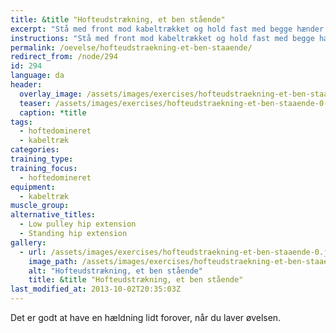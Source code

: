 ```yaml
---
title: &title "Hofteudstrækning, et ben stående"
excerpt: "Stå med front mod kabeltrækket og hold fast med begge hænder om stativet. Vægten er spændt om anklen. Med god balance strækker du et strakt ben kontrolleret bagud. Kontrolleret tilbage til udgangspunktet."
instructions: "Stå med front mod kabeltrækket og hold fast med begge hænder om stativet. Vægten er spændt om anklen. Med god balance strækker du et strakt ben kontrolleret bagud. Kontrolleret tilbage til udgangspunktet."
permalink: /oevelse/hofteudstraekning-et-ben-staaende/
redirect_from: /node/294
id: 294
language: da
header:
  overlay_image: /assets/images/exercises/hofteudstraekning-et-ben-staaende-0.jpg
  teaser: /assets/images/exercises/hofteudstraekning-et-ben-staaende-0-320.jpg
  caption: *title
tags:
  - hoftedomineret
  - kabeltræk
categories:
training_type: 
training_focus: 
  - hoftedomineret
equipment:
  - kabeltræk
muscle_group:
alternative_titles:
  - Low pulley hip extension
  - Standing hip extension
gallery:
  - url: /assets/images/exercises/hofteudstraekning-et-ben-staaende-0.jpg
    image_path: /assets/images/exercises/hofteudstraekning-et-ben-staaende-0-320.jpg
    alt: "Hofteudstrækning, et ben stående"
    title: &title "Hofteudstrækning, et ben stående"
last_modified_at: 2013-10-02T20:35:03Z
---
```


Det er godt at have en hældning lidt forover, når du laver øvelsen.
